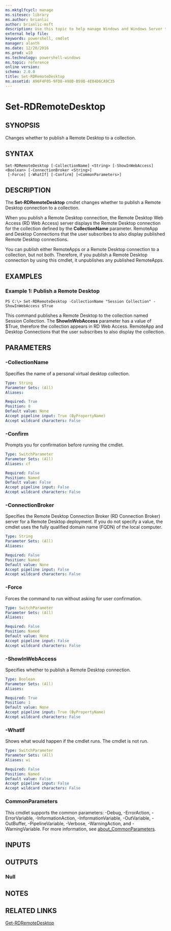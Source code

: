 ```yaml
---
ms.mktglfcycl: manage
ms.sitesec: library
ms.author: brianlic
author: brianlic-msft
description: Use this topic to help manage Windows and Windows Server technologies with Windows PowerShell.
external help file: 
keywords: powershell, cmdlet
manager: alanth
ms.date: 12/20/2016
ms.prod: w10
ms.technology: powershell-windows
ms.topic: reference
online version: 
schema: 2.0.0
title: Set-RDRemoteDesktop
ms.assetid: A96F4F05-9FD8-498B-B59B-4E84D6CA9C35
---
```


# Set-RDRemoteDesktop

## SYNOPSIS
Changes whether to publish a Remote Desktop to a collection.

## SYNTAX

```
Set-RDRemoteDesktop [-CollectionName] <String> [-ShowInWebAccess] <Boolean> [-ConnectionBroker <String>]
 [-Force] [-WhatIf] [-Confirm] [<CommonParameters>]
```

## DESCRIPTION
The **Set-RDRemoteDesktop** cmdlet changes whether to publish a Remote Desktop connection to a collection.

When you publish a Remote Desktop connection, the Remote Desktop Web Access (RD Web Access) server displays the Remote Desktop connection for the collection defined by the **CollectionName** parameter.
RemoteApp and Desktop Connections that the user subscribes to also display published Remote Desktop connections.

You can publish either RemoteApps or a Remote Desktop connection to a collection, but not both.
Therefore, if you publish a Remote Desktop connection by using this cmdlet, it unpublishes any published RemoteApps.

## EXAMPLES

### Example 1: Publish a Remote Desktop
```
PS C:\> Set-RDRemoteDesktop -CollectionName "Session Collection" -ShowInWebAccess $True
```

This command publishes a Remote Desktop to the collection named Session Collection.
The **ShowInWebAccess** parameter has a value of $True, therefore the collection appears in RD Web Access.
RemoteApp and Desktop Connections that the user subscribes to also display the collection.

## PARAMETERS

### -CollectionName
Specifies the name of a personal virtual desktop collection.

```yaml
Type: String
Parameter Sets: (All)
Aliases: 

Required: True
Position: 0
Default value: None
Accept pipeline input: True (ByPropertyName)
Accept wildcard characters: False
```

### -Confirm
Prompts you for confirmation before running the cmdlet.

```yaml
Type: SwitchParameter
Parameter Sets: (All)
Aliases: cf

Required: False
Position: Named
Default value: False
Accept pipeline input: False
Accept wildcard characters: False
```

### -ConnectionBroker
Specifies the Remote Desktop Connection Broker (RD Connection Broker) server for a Remote Desktop deployment.
If you do not specify a value, the cmdlet uses the fully qualified domain name (FQDN) of the local computer.

```yaml
Type: String
Parameter Sets: (All)
Aliases: 

Required: False
Position: Named
Default value: None
Accept pipeline input: False
Accept wildcard characters: False
```

### -Force
Forces the command to run without asking for user confirmation.

```yaml
Type: SwitchParameter
Parameter Sets: (All)
Aliases: 

Required: False
Position: Named
Default value: None
Accept pipeline input: False
Accept wildcard characters: False
```

### -ShowInWebAccess
Specifies whether to publish a Remote Desktop connection.

```yaml
Type: Boolean
Parameter Sets: (All)
Aliases: 

Required: True
Position: 1
Default value: None
Accept pipeline input: True (ByPropertyName)
Accept wildcard characters: False
```

### -WhatIf
Shows what would happen if the cmdlet runs.
The cmdlet is not run.

```yaml
Type: SwitchParameter
Parameter Sets: (All)
Aliases: wi

Required: False
Position: Named
Default value: False
Accept pipeline input: False
Accept wildcard characters: False
```

### CommonParameters
This cmdlet supports the common parameters: -Debug, -ErrorAction, -ErrorVariable, -InformationAction, -InformationVariable, -OutVariable, -OutBuffer, -PipelineVariable, -Verbose, -WarningAction, and -WarningVariable. For more information, see [about_CommonParameters](http://go.microsoft.com/fwlink/?LinkID=113216).

## INPUTS

## OUTPUTS

### Null

## NOTES

## RELATED LINKS

[Get-RDRemoteDesktop](./Get-RDRemoteDesktop.md)

